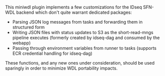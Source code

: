 This miniwdl plugin implements a few customizations for the IDseq SFN-WDL backend which don't quite warrant dedicated packages:

* Parsing JSON log messages from tasks and forwarding them in structured form
* Writing JSON files with status updates to S3 as the short-read-mngs pipeline executes (formerly created by idseq-dag and consumed by the webapp)
* Passing through environment variables from runner to tasks (supports ECR credential handling for idseq-dag)

These functions, and any new ones under consideration, should be used sparingly in order to minimize WDL portability impacts.
